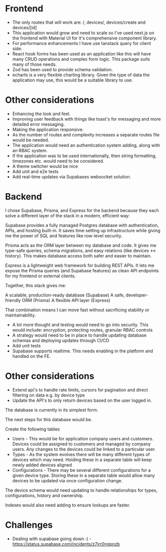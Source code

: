 # Frontend

- The only routes that will work are:
  /, devices/, devices/create and devices/[id]
- This application would grow and need to scale so I've used next.js on the frontend with Material UI for it's comprehensive component library.
- For performance enhancements I have use tanstack query for client side.
- React hook forms has been used as an application like this will have many CRUD operations and complex form logic. This package suits many of those needs.
- Zod has been used to provide schema validation.
- echarts is a very flexible charting library. Given the type of data the application may use, this would be a suitable library to use.

# Other considerations

- Enhancing the look and feel.
- Improving user feedback with things like toast's for messaging and more detailed error messaging.
- Making the application responsive.
- As the number of routes and complexity increases a separate routes file would be needed.
- The application would need an authentication system adding, along with an RBAC system.
- If the application was to be used internationally, then string formatting, timezones etc. would need to be considered.
- A theme switcher would be nice
- Add unit and e2e tests
- Add real-time updates via Supabases websocket solution.

# Backend

I chose Supabase, Prisma, and Express for the backend because they each solve a different layer of the stack in a modern, efficient way:

Supabase provides a fully managed Postgres database with authentication, APIs, and hosting built-in. It saves time setting up infrastructure while giving me the power of SQL and features like row-level security.

Prisma acts as the ORM layer between my database and code. It gives me type-safe queries, schema migrations, and easy relations (like devices ↔ history). This makes database access both safer and easier to maintain.

Express is a lightweight web framework for building REST APIs. It lets me expose the Prisma queries (and Supabase features) as clean API endpoints for my frontend or external clients.

Together, this stack gives me:

A scalable, production-ready database (Supabase)
A safe, developer-friendly ORM (Prisma)
A flexible API layer (Express)

That combination means I can move fast without sacrificing stability or maintainability.

- A lot more thought and testing would need to go into security. This would include:
  encryption, protecting routes, granular RBAC controls
- A strategy would need to be in place to handle updating database schemas and deploying updates through CI/CD
- Add unit tests
- Supabase supports realtime. This needs enabling in the platform and handled on the FE.

# Other considerations

- Extend api's to handle rate limits, cursors for pagination and direct filtering on data e.g. by device type
- Update the API's to only return devices based on the user logged in.

The database is currently in its simplest form.

The next steps for this database would be.

Create the following tables

- Users - This would be for application company users and customers. Devices could be assigned to customers and managed by company users. Any changes to the devices could be linked to a particular user.
- Types - As the system evolves there will be many different types of devices which may need. Holding these in a separate table will keep newly added devices aligned
- Configurations - There may be several different configurations for a given device type. Storing these in a separate table would allow many devices to be updated via once configuration change.

The device schema would need updating to handle relationships for types, configurations, history and ownership.

Indexes would also need adding to ensure lookups are faster.

# Challenges

- Dealing with supabase going down :( - https://status.supabase.com/incidents/z7jrr0ngpnzb
